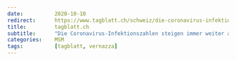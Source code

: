 ```yaml
---
date:          2020-10-10
redirect:      https://www.tagblatt.ch/schweiz/die-coronavirus-infektionszahlen-steigen-immer-weiter-an-es-ist-zeit-fuer-ein-umdenken-ld.1266226
title:         tagblatt.ch
subtitle:      "Die Coronavirus-Infektionszahlen steigen immer weiter an – es ist Zeit für ein Umdenken"
categories:    MSM
tags:          [tagblatt, vernazza]
---
```

